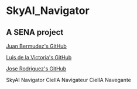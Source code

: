 # SkyAI_Navigator
## A SENA project
[Juan Bermudez's GitHub](https://github.com/juanbermudezg)

[Luis de la Victoria's GitHub](https://github.com/fnandov10)

[Jose Rodriguez's GitHub](https://github.com/romacorp)

SkyAI Navigator
CielIA Navigateur
CielIA Navegante
